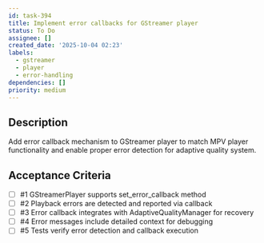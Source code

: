 ```yaml
---
id: task-394
title: Implement error callbacks for GStreamer player
status: To Do
assignee: []
created_date: '2025-10-04 02:23'
labels:
  - gstreamer
  - player
  - error-handling
dependencies: []
priority: medium
---
```


## Description

<!-- SECTION:DESCRIPTION:BEGIN -->
Add error callback mechanism to GStreamer player to match MPV player functionality and enable proper error detection for adaptive quality system.
<!-- SECTION:DESCRIPTION:END -->

## Acceptance Criteria
<!-- AC:BEGIN -->
- [ ] #1 GStreamerPlayer supports set_error_callback method
- [ ] #2 Playback errors are detected and reported via callback
- [ ] #3 Error callback integrates with AdaptiveQualityManager for recovery
- [ ] #4 Error messages include detailed context for debugging
- [ ] #5 Tests verify error detection and callback execution
<!-- AC:END -->
